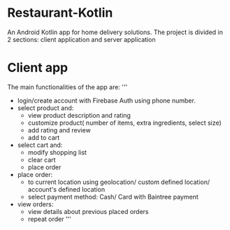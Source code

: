 # Restaurant-Kotlin

An Android Kotlin app for home delivery solutions.
The project is divided in 2 sections: client application and server application

# Client app

The main functionalities of the app are:
'''
- login/create account with Firebase Auth using phone number.
- select product and:
    - view product description and rating
    - customize product( number of items, extra ingredients, select size)
    - add rating and review
    - add to cart
- select cart and:
    - modify shopping list
    - clear cart
    - place order
 - place order:
    - to current location using geolocation/ custom defined location/ account's defined location
    - select payment method: Cash/ Card with Baintree payment
 - view orders:
    - view details about previous placed orders
    - repeat order 
'''
